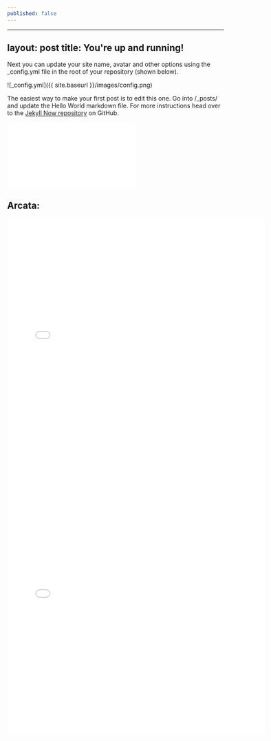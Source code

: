 ```yaml
---
published: false
---
```


---
layout: post
title: You're up and running!
---

Next you can update your site name, avatar and other options using the _config.yml file in the root of your repository (shown below).

![_config.yml]({{ site.baseurl }}/images/config.png)

The easiest way to make your first post is to edit this one. Go into /_posts/ and update the Hello World markdown file. For more instructions head over to the [Jekyll Now repository](https://github.com/barryclark/jekyll-now) on GitHub.


<iframe src="//rstudio-pubs-static.s3.amazonaws.com/153761_476a1405f73f4c26a2fc6e5a4ede0384.html" style="border: none"></iframe>

## Arcata:

<iframe src="//adamkc.github.io/docs/ArcataMap.html" style="border: none; height: 600px; width: 600px; align: center"></iframe>

<iframe src="//adamkc.github.io/docs/m.html" style="border: none; height: 600px; width: 600px; align: center"></iframe>
